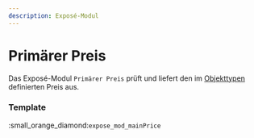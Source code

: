 ```yaml
---
description: Exposé-Modul
---
```


# Primärer Preis

Das Exposé-Modul `Primärer Preis` prüft und liefert den im [Objekttypen](../objekttypen.md) definierten Preis aus.

### Template

:small\_orange\_diamond:`expose_mod_mainPrice`


